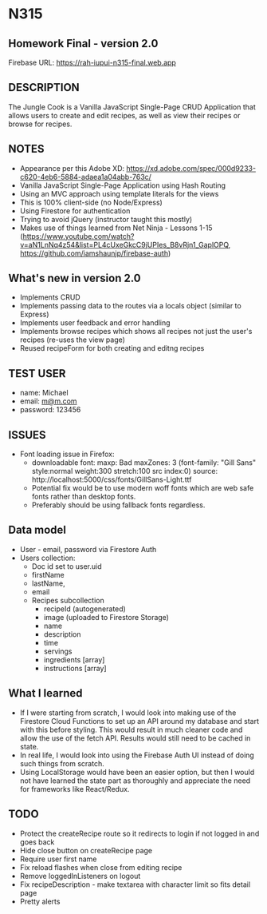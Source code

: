 # N315

## Homework Final - version 2.0

Firebase URL:
https://rah-iupui-n315-final.web.app

## DESCRIPTION

The Jungle Cook is a Vanilla JavaScript Single-Page CRUD Application that allows users to create and edit recipes, as well as view their recipes or browse for recipes.

## NOTES

- Appearance per this Adobe XD: https://xd.adobe.com/spec/000d9233-c620-4eb6-5884-adaea1a04abb-763c/
- Vanilla JavaScript Single-Page Application using Hash Routing
- Using an MVC approach using template literals for the views
- This is 100% client-side (no Node/Express)
- Using Firestore for authentication
- Trying to avoid jQuery (instructor taught this mostly)
- Makes use of things learned from Net Ninja - Lessons 1-15 (https://www.youtube.com/watch?v=aN1LnNq4z54&list=PL4cUxeGkcC9jUPIes_B8vRjn1_GaplOPQ, https://github.com/iamshaunjp/firebase-auth)

## What's new in version 2.0

- Implements CRUD
- Implements passing data to the routes via a locals object (similar to Express)
- Implements user feedback and error handling
- Implements browse recipes which shows all recipes not just the user's recipes (re-uses the view page)
- Reused recipeForm for both creating and editng recipes

## TEST USER

- name: Michael
- email: m@m.com
- password: 123456

## ISSUES

- Font loading issue in Firefox:
  - downloadable font: maxp: Bad maxZones: 3 (font-family: "Gill Sans" style:normal weight:300 stretch:100 src index:0) source: http://localhost:5000/css/fonts/GillSans-Light.ttf
  - Potential fix would be to use modern woff fonts which are web safe fonts rather than desktop fonts.
  - Preferably should be using fallback fonts regardless.

## Data model

- User - email, password via Firestore Auth
- Users collection:
  - Doc id set to user.uid
  - firstName
  - lastName,
  - email
  - Recipes subcollection
    - recipeId (autogenerated)
    - image (uploaded to Firestore Storage)
    - name
    - description
    - time
    - servings
    - ingredients [array]
    - instructions [array]

## What I learned

- If I were starting from scratch, I would look into making use of the Firestore Cloud Functions to set up an API around my database and start with this before styling. This would result in much cleaner code and allow the use of the fetch API. Results would still need to be cached in state.
- In real life, I would look into using the Firebase Auth UI instead of doing such things from scratch.
- Using LocalStorage would have been an easier option, but then I would not have learned the state part as thoroughly and appreciate the need for frameworks like React/Redux.

## TODO

- Protect the createRecipe route so it redirects to login if not logged in and goes back
- Hide close button on createRecipe page
- Require user first name
- Fix reload flashes when close from editing recipe
- Remove loggedInListeners on logout
- Fix recipeDescription - make textarea with character limit so fits detail page
- Pretty alerts
